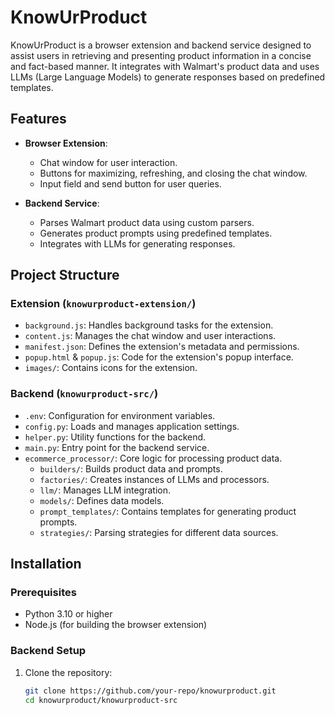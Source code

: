 # KnowUrProduct

KnowUrProduct is a browser extension and backend service designed to assist users in retrieving and presenting product information in a concise and fact-based manner. It integrates with Walmart's product data and uses LLMs (Large Language Models) to generate responses based on predefined templates.

## Features

- **Browser Extension**:
  - Chat window for user interaction.
  - Buttons for maximizing, refreshing, and closing the chat window.
  - Input field and send button for user queries.

- **Backend Service**:
  - Parses Walmart product data using custom parsers.
  - Generates product prompts using predefined templates.
  - Integrates with LLMs for generating responses.

## Project Structure

### Extension (`knowurproduct-extension/`)
- `background.js`: Handles background tasks for the extension.
- `content.js`: Manages the chat window and user interactions.
- `manifest.json`: Defines the extension's metadata and permissions.
- `popup.html` & `popup.js`: Code for the extension's popup interface.
- `images/`: Contains icons for the extension.

### Backend (`knowurproduct-src/`)
- `.env`: Configuration for environment variables.
- `config.py`: Loads and manages application settings.
- `helper.py`: Utility functions for the backend.
- `main.py`: Entry point for the backend service.
- `ecommerce_processor/`: Core logic for processing product data.
  - `builders/`: Builds product data and prompts.
  - `factories/`: Creates instances of LLMs and processors.
  - `llm/`: Manages LLM integration.
  - `models/`: Defines data models.
  - `prompt_templates/`: Contains templates for generating product prompts.
  - `strategies/`: Parsing strategies for different data sources.

## Installation

### Prerequisites
- Python 3.10 or higher
- Node.js (for building the browser extension)

### Backend Setup
1. Clone the repository:
   ```bash
   git clone https://github.com/your-repo/knowurproduct.git
   cd knowurproduct/knowurproduct-src